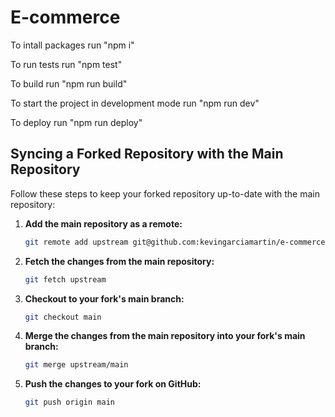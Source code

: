 # E-commerce
To intall packages run "npm i" 

To run tests run "npm test"

To build run "npm run build"

To start the project in development mode run "npm run dev"

To deploy run "npm run deploy"

## Syncing a Forked Repository with the Main Repository
Follow these steps to keep your forked repository up-to-date with the main repository:

1. **Add the main repository as a remote:**
   ```bash
   git remote add upstream git@github.com:kevingarciamartin/e-commerce.git
2. **Fetch the changes from the main repository:**
   ```bash
   git fetch upstream
3. **Checkout to your fork's main branch:**
   ```bash
   git checkout main
4. **Merge the changes from the main repository into your fork's main branch:**
   ```bash
   git merge upstream/main
5. **Push the changes to your fork on GitHub:**
   ```bash
   git push origin main

